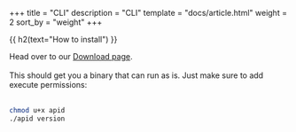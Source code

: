 +++
title = "CLI"
description = "CLI"
template = "docs/article.html"
weight = 2
sort_by = "weight"
+++

{{ h2(text="How to install") }}

Head over to our [Download page](../../../download).
<br><br>
This should get you a binary that can run as is. Just make sure to add execute permissions:
<br><br>
```sh
chmod u+x apid
./apid version
```